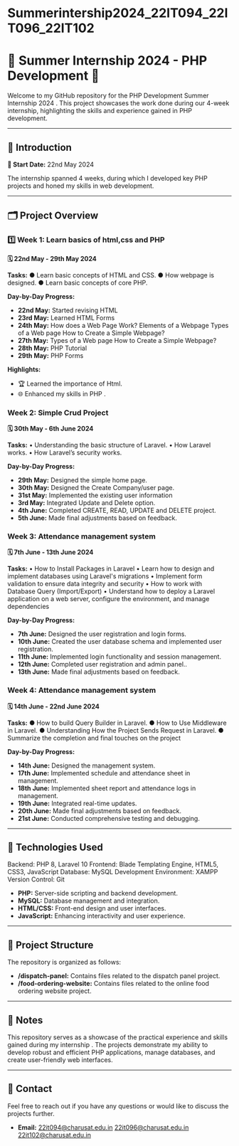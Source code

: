 # Summerintership2024_22IT094_22IT096_22IT102
# 🌟 Summer Internship 2024 - PHP Development 🌟

Welcome to my GitHub repository for the PHP Development Summer Internship 2024 . This project showcases the work done during our 4-week internship, highlighting the skills and experience gained in PHP development.

---

## 🚀 Introduction

**📅 Start Date:** 22nd May 2024

The internship  spanned 4 weeks, during which I developed key PHP projects and honed my skills in web development.

---

## 🗂️ Project Overview

### 1️⃣ Week 1: Learn basics of html,css and PHP
**🗓️ 22nd May - 29th May 2024**

**Tasks:**
●	Learn basic concepts of HTML and CSS.
●	How webpage is designed.
●	Learn basic concepts of core PHP.


**Day-by-Day Progress:**
- **22nd May:** Started revising HTML
- **23rd May:** Learned HTML Forms
- **24th May:** How does a Web Page Work?
                Elements of a Webpage
                Types of a Web page
                How to Create a Simple Webpage?
- **27th May:** Types of a Web page
                How to Create a Simple Webpage?
- **28th May:** PHP Tutorial
- **29th May:** PHP Forms

**Highlights:**
- 🏆 Learned the importance of Html.
- 🌐 Enhanced my skills in PHP .



### Week 2: Simple Crud Project
**🗓️ 30th May - 6th June 2024**

**Tasks:**
•	Understanding the basic structure of Laravel.
•	How Laravel works.
•	How Laravel’s security works.


**Day-by-Day Progress:**
- **29th May:** Designed the simple home page.
- **30th May:** Designed the Create Company/user  page.
- **31st May:** Implemented the existing user information
- **3rd May:** Integrated Update and Delete option.
- **4th June:** Completed CREATE, READ, UPDATE and DELETE project.
- **5th June:**  Made final adjustments based on feedback.

### Week 3: Attendance management system
**🗓️ 7th June - 13th June 2024**

**Tasks:**
•	How to Install Packages in Laravel
•	Learn how to design and implement databases using Laravel's migrations
•	Implement form validation to ensure data integrity and security
•	How to work with Database Query (Import/Export)
•	Understand how to deploy a Laravel application on a web server, configure the environment, and manage dependencies


**Day-by-Day Progress:**
- **7th June:** Designed the user registration and login forms.
- **10th June:** Created the user database schema and implemented user registration.
- **11th June:** Implemented login functionality and session management.
- **12th June:** Completed user registration and admin panel..
- **13th June:** Made final adjustments based on feedback.


### Week 4: Attendance management system
**🗓️ 14th June - 22nd June 2024**

**Tasks:**
●	How to build Query Builder in Laravel.
●	How to Use Middleware in Laravel.
●	Understanding How the Project Sends Request in Laravel.
●	Summarize the completion and final touches on the project



**Day-by-Day Progress:**
- **14th June:** Designed the management system.
- **17th June:** Implemented schedule and attendance sheet in management.
- **18th June:** Implemented sheet report and attendance logs in management.
- **19th June:** Integrated real-time updates.
- **20th June:** Made final adjustments based on feedback.
- **21st June:** Conducted comprehensive testing and debugging.



---

## 🔧 Technologies Used

Backend: PHP 8, Laravel 10
Frontend: Blade Templating Engine, HTML5, CSS3, JavaScript
Database: MySQL
Development Environment: XAMPP
Version Control: Git
- **PHP:** Server-side scripting and backend development.
- **MySQL:** Database management and integration.
- **HTML/CSS:** Front-end design and user interfaces.
- **JavaScript:** Enhancing interactivity and user experience.

---

## 📂 Project Structure

The repository is organized as follows:

- **/dispatch-panel:** Contains files related to the dispatch panel project.
- **/food-ordering-website:** Contains files related to the online food ordering website project.

---

## 📝 Notes

This repository serves as a showcase of the practical experience and skills gained during my internship . The projects demonstrate my ability to develop robust and efficient PHP applications, manage databases, and create user-friendly web interfaces.

---

## 📧 Contact

Feel free to reach out if you have any questions or would like to discuss the projects further.

- **Email:** 22it094@charusat.edu.in
             22it096@charusat.edu.in 
             22it102@charusat.edu.in






